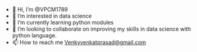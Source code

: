 - 👋 Hi, I’m @VPCM1789
- 👀 I’m interested in data science
- 🌱 I’m currently learning python modules
- 💞️ I’m looking to collaborate on improving my skills in data science with python language.
- 📫 How to reach me Venkyvenkatprasad@gmail.com

<!---
VPCM1789/VPCM1789 is a ✨ special ✨ repository because its `README.md` (this file) appears on your GitHub profile.
You can click the Preview link to take a look at your changes.
--->
